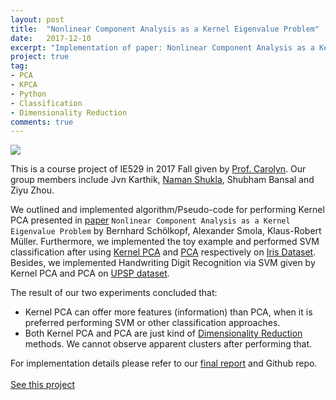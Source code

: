```yaml
---
layout: post
title:  "Nonlinear Component Analysis as a Kernel Eigenvalue Problem"
date:   2017-12-10
excerpt: "Implementation of paper: Nonlinear Component Analysis as a Kernel Eigenvalue Problem"
project: true
tag:
- PCA
- KPCA 
- Python
- Classification
- Dimensionality Reduction
comments: true
---
```


<img src="https://github.com/Zhenye-Na/Zhenye-Na.github.io/blob/master/assets/img/projs-img/npca/npca.jpg?raw=true" align="center">

This is a course project of IE529 in 2017 Fall given by [Prof. Carolyn](https://sites.google.com/a/illinois.edu/carolyn-beck/). Our group members include Jvn Karthik, [Naman Shukla](https://namanuiuc.github.io/), Shubham Bansal and Ziyu Zhou.

We outlined and implemented algorithm/Pseudo-code for performing Kernel PCA presented in [paper](http://ieeexplore.ieee.org/document/6790375/) `Nonlinear Component Analysis as a Kernel Eigenvalue Problem` by Bernhard Schölkopf, Alexander Smola, Klaus-Robert Müller. Furthermore, we implemented the toy example and performed SVM classification after using [Kernel PCA](https://en.wikipedia.org/wiki/Kernel_principal_component_analysis) and [PCA](https://en.wikipedia.org/wiki/Principal_component_analysis) respectively on [Iris Dataset](https://archive.ics.uci.edu/ml/datasets/iris). Besides, we implemented Handwriting Digit Recognition via SVM given by Kernel PCA and PCA on [UPSP dataset](https://www.otexts.org/1577). 

The result of our two experiments concluded that:

- Kernel PCA can offer more features (information) than PCA, when it is preferred performing SVM or other classification approaches.
- Both Kernel PCA and PCA are just kind of [Dimensionality Reduction](https://en.wikipedia.org/wiki/Dimensionality_reduction) methods. We cannot observe apparent clusters after performing that.

For implementation details please refer to our [final report](https://github.com/Zhenye-Na/npca/blob/master/docs/report.pdf) and Github repo.
<br><br>
<a align="center" class="btn zoombtn" href="https://github.com/Zhenye-Na/npca">See this project</a>